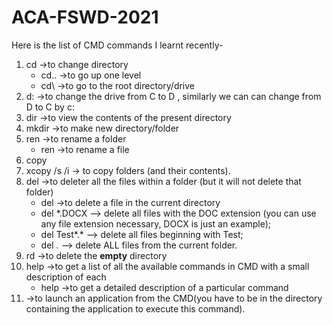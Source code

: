 # ACA-FSWD-2021
Here is the list of CMD commands I learnt recently-
1. cd ->to change directory
    - cd.. ->to go up one level
    - cd\ ->to go to the root directory/drive
2. d: ->to change the drive from C to D , similarly we can can change from D to C by c:
3. dir ->to view the contents of the present directory
4. mkdir <!---folder--> ->to make new directory/folder
5. ren <!---folder--> <!---new folder name--> ->to rename a folder
    - ren <!---filename.extension--> <!---new_file_name.extension--> ->to rename a file
6. copy <!---location/filename.extension--> <!---new_location/new_filename.new_extension-->
7. xcopy /s /i <!---location/folder--> <!---new_location/new_folder--> -> to copy folders (and their contents).
8. del <!---folder--> ->to deleter all the files within a folder (but it will not delete that folder) <!---add **/h** to delete the hidden files within that folder.-->
    - del <!---filename.extension--> ->to delete a file in the current directory
    - del *.DOCX –> delete all files with the DOC extension (you can use any file extension necessary, DOCX is just an example);
    - del Test*.* –> delete all files beginning with Test;
    - del *.* –> delete ALL files from the current folder.
9. rd <!---directory--> ->to delete the **empty** directory
10. help ->to get a list of all the available commands in CMD with a small description of each
    - help <!---command--> ->to get a detailed description of a particular command
11. <!---application.exe--> ->to launch an application from the CMD(you have to be in the directory containing the application to execute this command).
